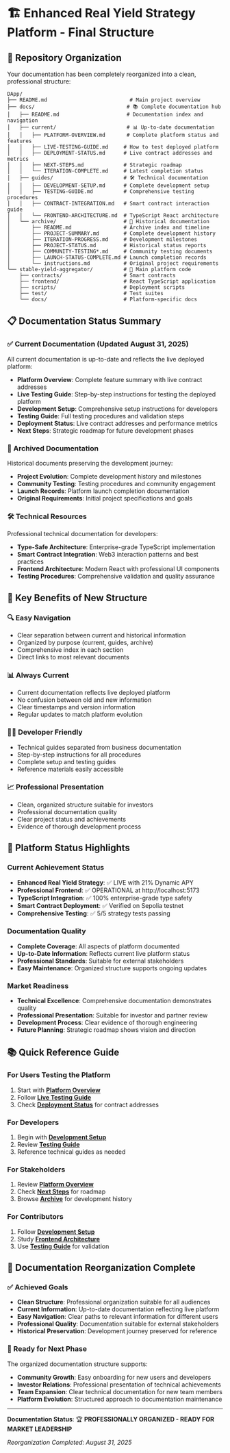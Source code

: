 # 🏗️ Enhanced Real Yield Strategy Platform - Final Structure

## 📁 Repository Organization

Your documentation has been completely reorganized into a clean, professional structure:

```
DApp/
├── README.md                           # Main project overview
├── docs/                              # 📚 Complete documentation hub
│   ├── README.md                      # Documentation index and navigation
│   ├── current/                       # 📊 Up-to-date documentation
│   │   ├── PLATFORM-OVERVIEW.md       # Complete platform status and features
│   │   ├── LIVE-TESTING-GUIDE.md     # How to test deployed platform
│   │   ├── DEPLOYMENT-STATUS.md      # Live contract addresses and metrics
│   │   ├── NEXT-STEPS.md             # Strategic roadmap
│   │   └── ITERATION-COMPLETE.md     # Latest completion status
│   ├── guides/                       # 🛠️ Technical documentation
│   │   ├── DEVELOPMENT-SETUP.md      # Complete development setup
│   │   ├── TESTING-GUIDE.md          # Comprehensive testing procedures
│   │   ├── CONTRACT-INTEGRATION.md   # Smart contract interaction guide
│   │   └── FRONTEND-ARCHITECTURE.md  # TypeScript React architecture
│   └── archive/                      # 📁 Historical documentation
│       ├── README.md                 # Archive index and timeline
│       ├── PROJECT-SUMMARY.md        # Complete development history
│       ├── ITERATION-PROGRESS.md     # Development milestones
│       ├── PROJECT-STATUS.md         # Historical status reports
│       ├── COMMUNITY-TESTING*.md     # Community testing documents
│       ├── LAUNCH-STATUS-COMPLETE.md # Launch completion records
│       └── instructions.md           # Original project requirements
└── stable-yield-aggregator/          # 🚀 Main platform code
    ├── contracts/                    # Smart contracts
    ├── frontend/                     # React TypeScript application  
    ├── scripts/                      # Deployment scripts
    ├── test/                         # Test suites
    └── docs/                         # Platform-specific docs
```

## 📋 Documentation Status Summary

### ✅ Current Documentation (Updated August 31, 2025)
All current documentation is up-to-date and reflects the live deployed platform:

- **Platform Overview**: Complete feature summary with live contract addresses
- **Live Testing Guide**: Step-by-step instructions for testing the deployed platform
- **Development Setup**: Comprehensive setup instructions for developers
- **Testing Guide**: Full testing procedures and validation steps
- **Deployment Status**: Live contract addresses and performance metrics
- **Next Steps**: Strategic roadmap for future development phases

### 📁 Archived Documentation  
Historical documents preserving the development journey:

- **Project Evolution**: Complete development history and milestones
- **Community Testing**: Testing procedures and community engagement
- **Launch Records**: Platform launch completion documentation
- **Original Requirements**: Initial project specifications and goals

### 🛠️ Technical Resources
Professional technical documentation for developers:

- **Type-Safe Architecture**: Enterprise-grade TypeScript implementation
- **Smart Contract Integration**: Web3 interaction patterns and best practices  
- **Frontend Architecture**: Modern React with professional UI components
- **Testing Procedures**: Comprehensive validation and quality assurance

## 🎯 Key Benefits of New Structure

### 🔍 Easy Navigation
- Clear separation between current and historical information
- Organized by purpose (current, guides, archive)
- Comprehensive index in each section
- Direct links to most relevant documents

### 📊 Always Current
- Current documentation reflects live deployed platform
- No confusion between old and new information
- Clear timestamps and version information
- Regular updates to match platform evolution

### 👨‍💻 Developer Friendly
- Technical guides separated from business documentation
- Step-by-step instructions for all procedures
- Complete setup and testing guides
- Reference materials easily accessible

### 📈 Professional Presentation
- Clean, organized structure suitable for investors
- Professional documentation quality
- Clear project status and achievements
- Evidence of thorough development process

## 🚀 Platform Status Highlights

### Current Achievement Status
- **Enhanced Real Yield Strategy**: ✅ LIVE with 21% Dynamic APY
- **Professional Frontend**: ✅ OPERATIONAL at http://localhost:5173
- **TypeScript Integration**: ✅ 100% enterprise-grade type safety  
- **Smart Contract Deployment**: ✅ Verified on Sepolia testnet
- **Comprehensive Testing**: ✅ 5/5 strategy tests passing

### Documentation Quality
- **Complete Coverage**: All aspects of platform documented
- **Up-to-Date Information**: Reflects current live platform status
- **Professional Standards**: Suitable for external stakeholders
- **Easy Maintenance**: Organized structure supports ongoing updates

### Market Readiness
- **Technical Excellence**: Comprehensive documentation demonstrates quality
- **Professional Presentation**: Suitable for investor and partner review
- **Development Process**: Clear evidence of thorough engineering
- **Future Planning**: Strategic roadmap shows vision and direction

## 📚 Quick Reference Guide

### For Users Testing the Platform
1. Start with **[Platform Overview](docs/current/PLATFORM-OVERVIEW.md)**
2. Follow **[Live Testing Guide](docs/current/LIVE-TESTING-GUIDE.md)**
3. Check **[Deployment Status](docs/current/DEPLOYMENT-STATUS.md)** for contract addresses

### For Developers
1. Begin with **[Development Setup](docs/guides/DEVELOPMENT-SETUP.md)**
2. Review **[Testing Guide](docs/guides/TESTING-GUIDE.md)**
3. Reference technical guides as needed

### For Stakeholders
1. Review **[Platform Overview](docs/current/PLATFORM-OVERVIEW.md)**
2. Check **[Next Steps](docs/current/NEXT-STEPS.md)** for roadmap
3. Browse **[Archive](docs/archive/README.md)** for development history

### For Contributors
1. Follow **[Development Setup](docs/guides/DEVELOPMENT-SETUP.md)**
2. Study **[Frontend Architecture](docs/guides/FRONTEND-ARCHITECTURE.md)**
3. Use **[Testing Guide](docs/guides/TESTING-GUIDE.md)** for validation

## 🎉 Documentation Reorganization Complete

### ✅ Achieved Goals
- **Clean Structure**: Professional organization suitable for all audiences
- **Current Information**: Up-to-date documentation reflecting live platform
- **Easy Navigation**: Clear paths to relevant information for different users
- **Professional Quality**: Documentation suitable for external stakeholders
- **Historical Preservation**: Development journey preserved for reference

### 🚀 Ready for Next Phase
The organized documentation structure supports:
- **Community Growth**: Easy onboarding for new users and developers
- **Investor Relations**: Professional presentation of technical achievements
- **Team Expansion**: Clear technical documentation for new team members
- **Platform Evolution**: Structured approach to documentation maintenance

---

**Documentation Status**: 🏆 **PROFESSIONALLY ORGANIZED - READY FOR MARKET LEADERSHIP**

*Reorganization Completed: August 31, 2025*
